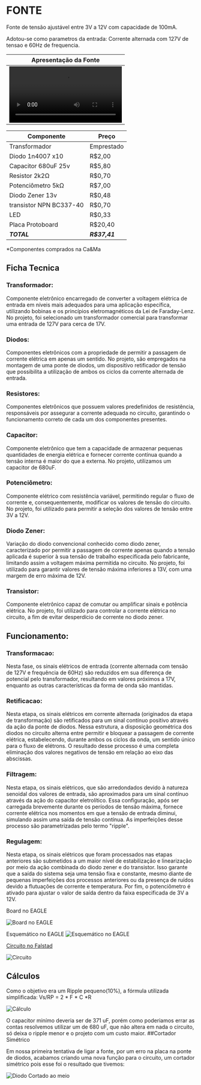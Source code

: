 # FONTE
Fonte de tensão ajustável entre 3V a 12V com capacidade de 100mA.

Adotou-se como parametros da entrada: Corrente alternada com 127V de tensao e 60Hz de frequencia.


| Apresentação da Fonte |
| --- |
| <video src="https://github.com/Cardosodev83/ProjetosEletr/assets/128706259/3024cbd0-3139-40b6-86c0-06971e121b41%7C"> </video>|




| Componente | Preço |
| --- | --- |
| Transformador | Emprestado|
| Diodo 1n4007 x10 | R$2,00|
| Capacitor 680uF 25v | R$5,80 |
| Resistor 2k2Ω | R$0,70 |
| Potenciômetro 5kΩ | R$7,00 |
| Diodo Zener 13v | R$0,48 |
| transistor NPN BC337-40 | R$0,70 |
| LED | R$0,33 |
| Placa Protoboard | R$20,40|
| ***TOTAL*** | ***R$37,41*** |

*Componentes comprados na Ca&Ma 

## Ficha Tecnica
### Transformador: 
Componente eletrônico encarregado de converter a voltagem elétrica de entrada em níveis mais adequados para uma aplicação específica, utilizando bobinas e os princípios eletromagnéticos da Lei de Faraday-Lenz. No projeto, foi selecionado um transformador comercial para transformar uma entrada de 127V para cerca de 17V.
### Diodos:
Componentes eletrônicos com a propriedade de permitir a passagem de corrente elétrica em apenas um sentido. No projeto, são empregados na montagem de uma ponte de diodos, um dispositivo retificador de tensão que possibilita a utilização de ambos os ciclos da corrente alternada de entrada.
### Resistores:
Componentes eletrônicos que possuem valores predefinidos de resistência, responsáveis por assegurar a corrente adequada no circuito, garantindo o funcionamento correto de cada um dos componentes presentes.
### Capacitor:
Componente eletrônico que tem a capacidade de armazenar pequenas quantidades de energia elétrica e fornecer corrente contínua quando a tensão interna é maior do que a externa. No projeto, utilizamos um capacitor de 680uF.
### Potenciômetro:
Componente elétrico com resistência variável, permitindo regular o fluxo de corrente e, consequentemente, modificar os valores de tensão do circuito. No projeto, foi utilizado para permitir a seleção dos valores de tensão entre 3V a 12V.
### Diodo Zener:
Variação do diodo convencional conhecido como diodo zener, caracterizado por permitir a passagem de corrente apenas quando a tensão aplicada é superior à sua tensão de trabalho especificada pelo fabricante, limitando assim a voltagem máxima permitida no circuito. No projeto, foi utilizado para garantir valores de tensão máxima inferiores a 13V, com uma margem de erro máxima de 12V.
### Transistor:
Componente eletrônico capaz de comutar ou amplificar sinais e potência elétrica. No projeto, foi utilizado para controlar a corrente elétrica no circuito, a fim de evitar desperdício de corrente no diodo zener.

## Funcionamento:

### Transformacao:
Nesta fase, os sinais elétricos de entrada (corrente alternada com tensão de 127V e frequência de 60Hz) são reduzidos em sua diferença de potencial pelo transformador, resultando em valores próximos a 17V, enquanto as outras características da forma de onda são mantidas.
### Retificacao:
Nesta etapa, os sinais elétricos em corrente alternada (originados da etapa de transformação) são retificados para um sinal contínuo positivo através da ação da ponte de diodos. Nessa estrutura, a disposição geométrica dos diodos no circuito alterna entre permitir e bloquear a passagem de corrente elétrica, estabelecendo, durante ambos os ciclos da onda, um sentido único para o fluxo de elétrons. O resultado desse processo é uma completa eliminação dos valores negativos de tensão em relação ao eixo das abscissas.
### Filtragem: 
Nesta etapa, os sinais elétricos, que são arredondados devido à natureza senoidal dos valores de entrada, são aproximados para um sinal contínuo através da ação do capacitor eletrolítico. Essa configuração, após ser carregada brevemente durante os períodos de tensão máxima, fornece corrente elétrica nos momentos em que a tensão de entrada diminui, simulando assim uma saída de tensão contínua. As imperfeições desse processo são parametrizadas pelo termo "ripple".
### Regulagem:
Nesta etapa, os sinais elétricos que foram processados nas etapas anteriores são submetidos a um maior nível de estabilização e linearização por meio da ação combinada do diodo zener e do transistor. Isso garante que a saída do sistema seja uma tensão fixa e constante, mesmo diante de pequenas imperfeições dos processos anteriores ou da presença de ruídos devido a flutuações de corrente e temperatura. Por fim, o potenciômetro é ativado para ajustar o valor de saída dentro da faixa especificada de 3V a 12V.

Board no EAGLE

![Board no EAGLE](https://i.imgur.com/DSsR56V.png)

Esquemático no EAGLE
![Esquemático no EAGLE](https://i.imgur.com/WNwCi8H.png)

[Circuito no Falstad](https://www.falstad.com/circuit/circuitjs.html?ctz=CQAgjCAMB0l3BWcA2aAOMB2ALGXyEw1sESQFJyRsBmcgUwFowwAoAN3DACYVKXe3NGijgQyfmkrSo0BKwDuXXmAngAnCrWRFykEJFhN+4VFYAVDYNMG+o7LKJpkmTSSE1ITkdzmkpQgjqEmjckAhIjDBgcNzcNBRSaJjO2Miy6pmsACYgCVqU2HD6kD7gAHJFkNg5eQiCCOlVJWVglXA1uZ4OYSL5dirt1bXdLXUN6YNVNUq2qpT982ZKzb3UUmPcuv3cjeMmIjpKOzanh9vVY6P9R3mX-dgbN6wATuTYPZi8pA43+mE6ADG60oa0eC3qohg8BcmTh8IReTA0DANEwNGQxHUNEycXUsjgbBWGzWPzGRJB+zJzyUZLWIXJrBoDgAXvQAHb0F7MOj8aCYPD5DCaDDwbhMTCiFS81gs8SlPJheU+GwgNmc7mo3QMmhKnWQ27674ffY6VTGnoKulffQgbL0ABmAEMAK4AGwALow3fRchAZNC2G8GfSFbt0vx4KwAOaUh4bfBQ7VhhUpS3nJQhvYuCZmD0gTCQ8MF4j6Pb8EDMNAojAIHEUbDqAU8WQCxs0TxoHHcIzBSUxSj253uj2vcQ2-o5xUyIhhbUTyFG5biM4Fovl5M+bNh0xmnDj3NT3UVijFaHhEAAJXoAGcAJY3j1O9mA+i6NNjD-cIrLr82j+jDobwAZcAEGuAc5KGBvBHgarAAPZ1OIvzUJAmQlLIvD8KwQA)

![Circuito](https://github.com/Cardosodev83/ProjetosEletr/blob/master/Fonte/circuit-20230713-1430.png?raw=true)


## Cálculos

Como o objetivo era  um Ripple pequeno(10%), a fórmula utilizada simplificada: 
Vs/RP = 2 * F * C *R

![Cálculo](https://github.com/Cardosodev83/ProjetosEletr/blob/master/Fonte/IMG-20230707-WA0040.jpg?raw=true)

O capacitor minímo deveria ser de 371 uF, porém como poderiamos errar as contas resolvemos utilizar um de 680 uF, que não altera em nada o circuito, só deixa o ripple menor e o projeto com um custo maior.
##Cortador Simétrico

Em nossa primeira tentativa de ligar a fonte, por um erro na placa na ponte de diodos, acabamos criando uma nova função para o circuito, um cortador simétrico pois esse foi o resultado que tivemos:

![Diodo Cortado ao meio](https://github.com/Cardosodev83/ProjetosEletr/blob/master/Fonte/WhatsApp%20Image%202023-07-10%20at%2022.51.55.jpeg?raw=true)


